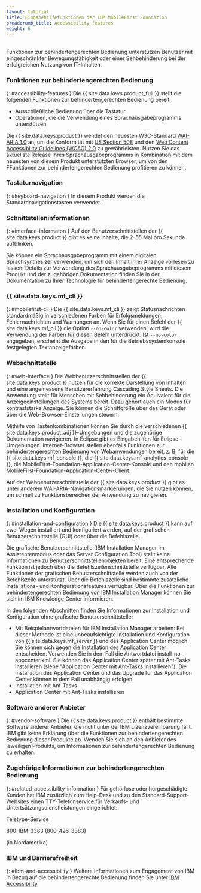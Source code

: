 ```yaml
---
layout: tutorial
title: Eingabehilfefunktionen der IBM MobileFirst Foundation
breadcrumb_title: Accessibility features
weight: 6
---
```

<!-- NLS_CHARSET=UTF-8 -->
<br/>
Funktionen zur behindertengerechten Bedienung unterstützen Benutzer mit eingeschränkter Bewegungsfähigkeit oder einer Sehbehinderung bei der erfolgreichen Nutzung von IT-Inhalten.



### Funktionen zur behindertengerechten Bedienung
{: #accessibility-features }
Die {{ site.data.keys.product_full }}
stellt die folgenden Funktionen zur behindertengerechten Bedienung bereit: 

* Ausschließliche Bedienung über die Tastatur
* Operationen, die die Verwendung eines Sprachausgabeprogramms unterstützen

Die {{ site.data.keys.product }} wendet den neuesten W3C-Standard [WAI-ARIA 1.0](http://www.w3.org/TR/wai-aria/) an,
um die Konformität mit
[US Section 508](http://www.access-board.gov/guidelines-and-standards/communications-and-it/about-the-section-508-standards/section-508-standards)
und den [Web Content Accessibility Guidelines (WCAG) 2.0](http://www.w3.org/TR/WCAG20/) zu gewährleisten. Nutzen Sie das aktuellste Release Ihres Sprachausgabeprogramms in Kombination mit dem neuesten von diesem Produkt unterstützten Browser, um
von den FFunktionen zur behindertengerechten Bedienung profitieren zu können. 

### Tastaturnavigation
{: #keyboard-navigation }
In diesem Produkt werden die Standardnavigationstasten verwendet. 

### Schnittstelleninformationen
{: #interface-informaton }
Auf den Benutzerschnittstellen der
{{ site.data.keys.product }} gibt es keine Inhalte, die
2-55 Mal pro Sekunde aufblinken. 

Sie können ein Sprachausgabeprogramm mit einem digitalen Sprachsynthesizer
verwenden, um sich den Inhalt Ihrer Anzeige vorlesen zu lassen. Details zur
Verwendung des Sprachausgabeprogramms mit diesem Produkt und der zugehörigen Dokumentation
finden Sie in der Dokumentation zu Ihrer Technologie für behindertengerechte Bedienung. 

### {{ site.data.keys.mf_cli }}
{: #mobilefirst-cli }
Die {{ site.data.keys.mf_cli }} zeigt Statusnachrichten standardmäßig
in verschiedenen Farben für Erfolgsmeldungen, Fehlernachrichten und Warnungen an. Wenn Sie für einen
Befehl der {{ site.data.keys.mf_cli }} die Option `--no-color`
verwenden,
wird die Verwendung der Farben für diesen Befehl unterdrückt. Ist `--no-color` angegeben, erscheint die Ausgabe in den für die Betriebssystemkonsole festgelegten
Textanzeigefarben. 

### Webschnittstelle 
{: #web-interface }
Die Webbenutzerschnittstellen der {{ site.data.keys.product }} nutzen für die korrekte Darstellung
von Inhalten und eine angemessene Benutzererfahrung
Cascading Style Sheets. Die Anwendung stellt für Menschen mit Sehbehinderung ein Äquivalent für die Anzeigeeinstellungen des Systems bereit. Dazu gehört auch ein Modus für kontraststarke Anzeige. Sie können die Schriftgröße über das Gerät oder über die Web-Browser-Einstellungen
steuern. 

Mithilfe von Tastenkombinationen können Sie durch die verschiedenen {{ site.data.keys.product_adj }}-Umgebungen und die zugehörige
Dokumentation navigieren. In Eclipse gibt es Eingabehilfen für Eclipse-Umgebungen. Internet-Browser stellen ebenfalls Funktionen
zur behindertengerechten Bedienung von Webanwendungen
bereit, z. B. für die
{{ site.data.keys.mf_console }}, die  {{ site.data.keys.mf_analytics_console }},
die
MobileFirst-Foundation-Application-Center-Konsole und den mobilen MobileFirst-Foundation-Application-Center-Client. 

Auf der Webbenutzerschnittstelle der
{{ site.data.keys.product }} gibt es unter anderem
WAI-ARIA-Navigationsmarkierungen, die Sie nutzen können, um schnell zu Funktionsbereichen der Anwendung zu navigieren. 

### Installation und Konfiguration
{: #installation-and-configuration }
Die
{{ site.data.keys.product }} kann auf zwei Wegen installiert und konfiguriert werden,
auf der grafischen Benutzerschnittstelle (GUI) oder über die Befehlszeile. 

Die grafische Benutzerschnittstelle (IBM Installation Manager im Assistentenmodus oder das Server
Configuration Tool) stellt keine Informationen zu Benutzerschnittstellenobjekten bereit. Eine entsprechende Funktion ist jedoch über die
Befehlszeilenschnittstelle verfügbar. Alle Funktionen der grafischen Benutzerschnittstelle werden auch von der Befehlszeile unterstützt.
Über die Befehlszeile sind bestimmte zusätzliche Installations- und Konfigurationsfeatures verfügbar. Über die Funktionen zur behindertengerechten Bedienung von
[IBM Installation Manager](http://www.ibm.com/support/knowledgecenter/SSDV2W/im_family_welcome.html?lang=en&view=kc) können Sie sich im
IBM Knowledge Center informieren.

In den folgenden Abschnitten finden Sie Informationen zur Installation und Konfiguration ohne grafische Benutzerschnittstelle: 

* Mit Beispielantwortdateien für IBM Installation Manager arbeiten:
Bei dieser Methode ist eine
unbeaufsichtigte Installation und Konfiguration von
{{ site.data.keys.mf_server }}
und des Application Center möglich.
Sie können sich gegen die Installation des Application Center entscheiden.
Verwenden Sie in dem Fall die Antwortdatei install-no-appcenter.xml. Sie können das Application Center später mit Ant-Tasks
installieren (siehe
"Application Center mit Ant-Tasks installieren"). Die Installation des
Application Center und das Upgrade für das Application Center können in dem Fall
unabhängig erfolgen. 
* Installation mit Ant-Tasks
* Application Center
mit Ant-Tasks installieren

### Software anderer Anbieter
{: #vendor-software }
Die {{ site.data.keys.product }}
enthält bestimmte Software anderer Anbieter, die nicht unter dei IBM Lizenzvereinbarung fällt. IBM gibt keine Erklärung über die Funktionen zur behindertengerechten Bedienung
dieser Produkte ab. Wenden Sie sich an den Anbieter des jeweiligen Produkts, um Informationen zur behindertengerechten Bedienung zu erhalten. 

### Zugehörige Informationen zur behindertengerechten Bedienung
{: #related-accessibility-information }
Für gehörlose oder hörgeschädigte Kunden hat IBM zusätzlich zum
Help-Desk und zu den Standard-Support-Websites einen TTY-Telefonservice für Verkaufs- und Untertsützungsdienstleistungen
eingerichtet: 

Teletype-Service
  
800-IBM-3383 (800-426-3383)
  
(in Nordamerika)

### IBM und Barrierefreiheit
{: #ibm-and-accessibility }
Weitere Informationen zum Engagement von IBM in Bezug auf die behindertengerechte Bedienung finden Sie
unter [IBM Accessibility](http://www.ibm.com/able). 


